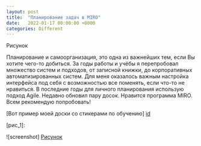```yaml
---
layout: post
title:  "Планирование задач в MIRO"
date:   2022-01-17 00:00:00 +0000
categories: Different
---
```

[id]: https://github.com/NikLaz25/Niklaz25.github.io/blob/main/_posts/img_4.JPG
[Рисунок]: Niklaz25.github.io/_posts/img_4.JPG

Рисунок


Планирование и самоорганизация, это одна из важнейших тем, если Вы хотите чего-то добиться.
За годы работы и учёбы я перепробовал множество систем и подходов, от записной книжки, до корпоративных автоматизированных систем.
Для меня оказалось важным настройка интерфейса под себя с возможностью все поменять, если что-то не нравиться. В последние годы для личного планирования использую подход Agile. 
Недавно обновил пару досок. Нравится программа MIRO. Всем рекомендую попробовать!

[Вот пример моей доски со стикерами по обучению] [id]

[рис_1]: 


![screenshot] [Рисунок]



